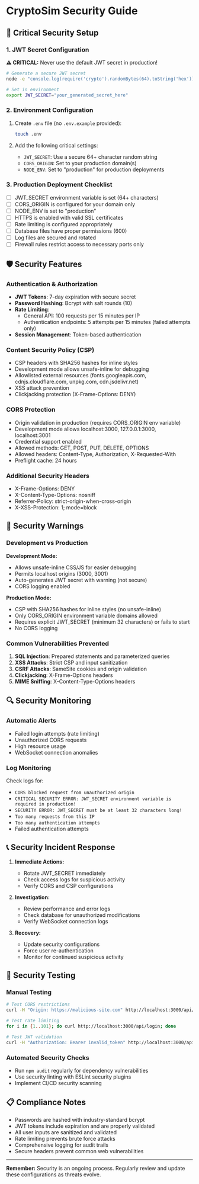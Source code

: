 # CryptoSim Security Guide

## 🔐 Critical Security Setup

### 1. JWT Secret Configuration

**⚠️ CRITICAL:** Never use the default JWT secret in production!

```bash
# Generate a secure JWT secret
node -e "console.log(require('crypto').randomBytes(64).toString('hex'))"

# Set in environment
export JWT_SECRET="your_generated_secret_here"
```

### 2. Environment Configuration

1. Create `.env` file (no `.env.example` provided):
   ```bash
   touch .env
   ```

2. Add the following critical settings:
   - `JWT_SECRET`: Use a secure 64+ character random string
   - `CORS_ORIGIN`: Set to your production domain(s)
   - `NODE_ENV`: Set to "production" for production deployments

### 3. Production Deployment Checklist

- [ ] JWT_SECRET environment variable is set (64+ characters)
- [ ] CORS_ORIGIN is configured for your domain only
- [ ] NODE_ENV is set to "production"
- [ ] HTTPS is enabled with valid SSL certificates
- [ ] Rate limiting is configured appropriately
- [ ] Database files have proper permissions (600)
- [ ] Log files are secured and rotated
- [ ] Firewall rules restrict access to necessary ports only

## 🛡️ Security Features

### Authentication & Authorization
- **JWT Tokens**: 7-day expiration with secure secret
- **Password Hashing**: Bcrypt with salt rounds (10)
- **Rate Limiting**: 
  - General API: 100 requests per 15 minutes per IP
  - Authentication endpoints: 5 attempts per 15 minutes (failed attempts only)
- **Session Management**: Token-based authentication

### Content Security Policy (CSP)
- CSP headers with SHA256 hashes for inline styles
- Development mode allows unsafe-inline for debugging
- Allowlisted external resources (fonts.googleapis.com, cdnjs.cloudflare.com, unpkg.com, cdn.jsdelivr.net)
- XSS attack prevention
- Clickjacking protection (X-Frame-Options: DENY)

### CORS Protection
- Origin validation in production (requires CORS_ORIGIN env variable)
- Development mode allows localhost:3000, 127.0.0.1:3000, localhost:3001
- Credential support enabled
- Allowed methods: GET, POST, PUT, DELETE, OPTIONS
- Allowed headers: Content-Type, Authorization, X-Requested-With
- Preflight cache: 24 hours

### Additional Security Headers
- X-Frame-Options: DENY
- X-Content-Type-Options: nosniff
- Referrer-Policy: strict-origin-when-cross-origin
- X-XSS-Protection: 1; mode=block

## 🚨 Security Warnings

### Development vs Production

**Development Mode:**
- Allows unsafe-inline CSS/JS for easier debugging
- Permits localhost origins (3000, 3001)
- Auto-generates JWT secret with warning (not secure)
- CORS logging enabled

**Production Mode:**
- CSP with SHA256 hashes for inline styles (no unsafe-inline)
- Only CORS_ORIGIN environment variable domains allowed
- Requires explicit JWT_SECRET (minimum 32 characters) or fails to start
- No CORS logging

### Common Vulnerabilities Prevented

1. **SQL Injection**: Prepared statements and parameterized queries
2. **XSS Attacks**: Strict CSP and input sanitization
3. **CSRF Attacks**: SameSite cookies and origin validation
4. **Clickjacking**: X-Frame-Options headers
5. **MIME Sniffing**: X-Content-Type-Options headers

## 🔍 Security Monitoring

### Automatic Alerts
- Failed login attempts (rate limiting)
- Unauthorized CORS requests
- High resource usage
- WebSocket connection anomalies

### Log Monitoring
Check logs for:
- `CORS blocked request from unauthorized origin`
- `CRITICAL SECURITY ERROR: JWT_SECRET environment variable is required in production!`
- `SECURITY ERROR: JWT_SECRET must be at least 32 characters long!`
- `Too many requests from this IP`
- `Too many authentication attempts`
- Failed authentication attempts

## 📞 Security Incident Response

1. **Immediate Actions:**
   - Rotate JWT_SECRET immediately
   - Check access logs for suspicious activity
   - Verify CORS and CSP configurations

2. **Investigation:**
   - Review performance and error logs
   - Check database for unauthorized modifications
   - Verify WebSocket connection logs

3. **Recovery:**
   - Update security configurations
   - Force user re-authentication
   - Monitor for continued suspicious activity

## 🔧 Security Testing

### Manual Testing
```bash
# Test CORS restrictions
curl -H "Origin: https://malicious-site.com" http://localhost:3000/api/user/data

# Test rate limiting
for i in {1..101}; do curl http://localhost:3000/api/login; done

# Test JWT validation
curl -H "Authorization: Bearer invalid_token" http://localhost:3000/api/user/data
```

### Automated Security Checks
- Run `npm audit` regularly for dependency vulnerabilities
- Use security linting with ESLint security plugins
- Implement CI/CD security scanning

## 📋 Compliance Notes

- Passwords are hashed with industry-standard bcrypt
- JWT tokens include expiration and are properly validated
- All user inputs are sanitized and validated
- Rate limiting prevents brute force attacks
- Comprehensive logging for audit trails
- Secure headers prevent common web vulnerabilities

---

**Remember:** Security is an ongoing process. Regularly review and update these configurations as threats evolve.